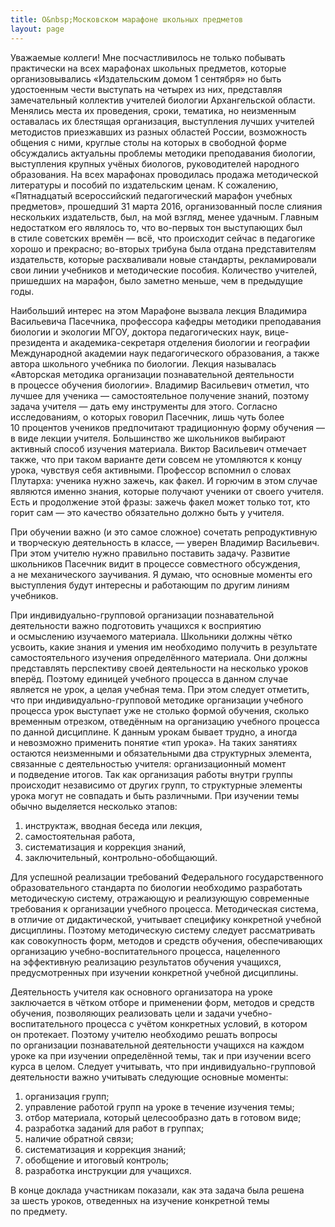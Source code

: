 ```yaml
---
title: О&nbsp;Московском марафоне школьных предметов
layout: page
---
```


Уважаемые коллеги! Мне посчастливилось не&nbsp;только побывать практически на&nbsp;всех марафонах школьных предметов, которые организовывались &laquo;Издательским домом 1&nbsp;сентября&raquo; но&nbsp;быть удостоенным чести выступать на&nbsp;четырех из&nbsp;них, представляя замечательный коллектив учителей биологии Архангельской области. Менялись места их&nbsp;проведения, сроки, тематика, но&nbsp;неизменным оставалась их&nbsp;блестящая организация, выступления лучших учителей методистов приезжавших из&nbsp;разных областей России, возможность общения с&nbsp;ними, круглые столы на&nbsp;которых в&nbsp;свободной форме обсуждались актуальны проблемы методики преподавания биологии, выступления крупных учёных биологов, руководителей народного образования. На&nbsp;всех марафонах проводилась продажа методической литературы и&nbsp;пособий по&nbsp;издательским ценам. К&nbsp;сожалению, &laquo;Пятнадцатый всероссийский педагогический марафон учебных предметов&raquo;, прошедший 31&nbsp;марта 2016, организованный после слияния нескольких издательств, был, на&nbsp;мой взгляд, менее удачным. Главным недостатком его являлось&nbsp;то, что во-первых тон выступающих был в&nbsp;стиле советских времён&nbsp;&mdash; всё, что происходит сейчас в&nbsp;педагогике хорошо и&nbsp;прекрасно; во-вторых трибуна была отдана представителям издательств, которые расхваливали новые стандарты, рекламировали свои линии учебников и&nbsp;методические пособия. Количество учителей, пришедших на&nbsp;марафон, было заметно меньше, чем в&nbsp;предыдущие годы.

<!--more-->

Наибольший интерес на&nbsp;этом Марафоне вызвала лекция Владимира Васильевича Пасечника, профессора кафедры методики преподавания биологии и&nbsp;экологии МГОУ, доктора педагогических наук, вице-президента и&nbsp;академика-секретаря отделения биологии и&nbsp;географии Международной академии наук педагогического образования, а&nbsp;также автора школьного учебника по&nbsp;биологии. Лекция называлась &laquo;Авторская методика организации познавательной деятельности в&nbsp;процессе обучения биологии&raquo;. Владимир Васильевич отметил, что лучшее для ученика&nbsp;&mdash; самостоятельное получение знаний, поэтому задача учителя&nbsp;&mdash; дать ему инструменты для этого. Согласно исследованиям, о&nbsp;которых говорил Пасечник, лишь чуть более 10&nbsp;процентов учеников предпочитают традиционную форму обучения&nbsp;&mdash; в&nbsp;виде лекции учителя. Большинство&nbsp;же школьников выбирают активный способ изучения материала. Виктор Васильевич отмечает также, что при таком варианте дети совсем не&nbsp;утомляются к&nbsp;концу урока, чувствуя себя активными. Профессор вспомнил о&nbsp;словах Плутарха: ученика нужно зажечь, как факел. И&nbsp;горючим в&nbsp;этом случае являются именно знания, которые получают ученики от&nbsp;своего учителя. Есть и&nbsp;продолжение этой фразы: зажечь факел может только тот, кто горит сам&nbsp;&mdash; это качество обязательно должно быть у&nbsp;учителя.

При обучении важно (и&nbsp;это самое сложное) сочетать репродуктивную и&nbsp;творческую деятельность в&nbsp;классе,&nbsp;&mdash; уверен Владимир Васильевич. При этом учителю нужно правильно поставить задачу. Развитие школьников Пасечник видит в&nbsp;процессе совместного обсуждения, а&nbsp;не&nbsp;механического заучивания. Я&nbsp;думаю, что основные моменты его выступления будут интересны и&nbsp;работающим по&nbsp;другим линиям учебников.

При индивидуально-групповой организации познавательной деятельности важно подготовить учащихся к&nbsp;восприятию и&nbsp;осмыслению изучаемого материала. Школьники должны чётко усвоить, какие знания и&nbsp;умения им&nbsp;необходимо получить в&nbsp;результате самостоятельного изучения определённого материала. Они должны представлять перспективу своей деятельности на&nbsp;несколько уроков вперёд. Поэтому единицей учебного процесса в&nbsp;данном случае является не&nbsp;урок, а&nbsp;целая учебная тема. При этом следует отметить, что при индивидуально-групповой методике организации учебного процесса урок выступает уже не&nbsp;столько формой обучения, сколько временным отрезком, отведённым на&nbsp;организацию учебного процесса по&nbsp;данной дисциплине. К&nbsp;данным урокам бывает трудно, а&nbsp;иногда и&nbsp;невозможно применить понятие &laquo;тип урока&raquo;. На&nbsp;таких занятиях остаются неизменными и&nbsp;обязательными два структурных элемента, связанные с&nbsp;деятельностью учителя: организационный момент и&nbsp;подведение итогов. Так как организация работы внутри группы происходит независимо от&nbsp;других групп, то&nbsp;структурные элементы урока могут не&nbsp;совпадать и&nbsp;быть различными. При изучении темы обычно выделяется несколько этапов:

1. инструктаж, вводная беседа или лекция,
2. самостоятельная работа,
3. систематизация и&nbsp;коррекция знаний,
4. заключительный, контрольно-обобщающий.

Для успешной реализации требований Федерального государственного образовательного стандарта по&nbsp;биологии необходимо разработать методическую систему, отражающую и&nbsp;реализующую современные требования к&nbsp;организации учебного процесса. Методическая система, в&nbsp;отличие от&nbsp;дидактической, учитывает специфику конкретной учебной дисциплины. Поэтому методическую систему следует рассматривать как совокупность форм, методов и&nbsp;средств обучения, обеспечивающих организацию учебно-воспитательного процесса, нацеленного на&nbsp;эффективную реализацию результатов обучения учащихся, предусмотренных при изучении конкретной учебной дисциплины.

Деятельность учителя как основного организатора на&nbsp;уроке заключается в&nbsp;чётком отборе и&nbsp;применении форм, методов и&nbsp;средств обучения, позволяющих реализовать цели и&nbsp;задачи учебно-воспитательного процесса с&nbsp;учётом конкретных условий, в&nbsp;котором он&nbsp;протекает. Поэтому учителю необходимо решать вопросы по&nbsp;организации познавательной деятельности учащихся на&nbsp;каждом уроке ка&nbsp;при изучении определённой темы, так и&nbsp;при изучении всего курса в&nbsp;целом. Следует учитывать, что при индивидуально-групповой деятельности важно учитывать следующие основные моменты:

1. организация групп;
2. управление работой групп на&nbsp;уроке в&nbsp;течение изучения темы;
3. отбор материала, который целесообразно дать в&nbsp;готовом виде;
4. разработка заданий для работ в&nbsp;группах;
5. наличие обратной связи;
6. систематизация и&nbsp;коррекция знаний;
7. обобщение и&nbsp;итоговый контроль;
8. разработка инструкции для учащихся.

В&nbsp;конце доклада участникам показали, как эта задача была решена за&nbsp;шесть уроков, отведенных на&nbsp;изучение конкретной темы по&nbsp;предмету.
